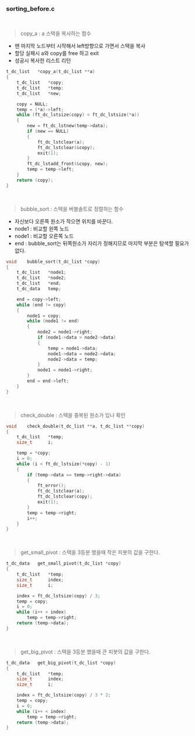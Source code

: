 
### sorting_before.c

<br>

>copy_a : a 스택을 복사하는 함수
- 맨 마지막 노드부터 시작해서 left방향으로 가면서 스택을 복사
- 할당 실패시 a와 copy를 free 하고 exit
- 성공시 복사한 리스트 리턴
``` c
t_dc_list	*copy_a(t_dc_list **a)
{
	t_dc_list	*copy;
	t_dc_list	*temp;
	t_dc_list	*new;

	copy = NULL;
	temp = (*a)->left;
	while (ft_dc_lstsize(copy) < ft_dc_lstsize(*a))
	{
		new = ft_dc_lstnew(temp->data);
		if (new == NULL)
		{
			ft_dc_lstclear(a);
			ft_dc_lstclear(&copy);
			exit(1);
		}
		ft_dc_lstadd_front(&copy, new);
		temp = temp->left;
	}
	return (copy);
}
```

<br>

>bubble_sort : 스택을 버블솔트로 정렬하는 함수
- 자신보다 오른쪽 원소가 작으면 위치를 바꾼다.
- node1 : 비교할 왼쪽 노드
- node1 : 비교할 오른쪽 노드
- end : bubble_sort는 뒤쪽원소가 자리가 정해지므로 마지막 부분은 탐색할 필요가 없다.
``` c
void	bubble_sort(t_dc_list *copy)
{
	t_dc_list	*node1;
	t_dc_list	*node2;
	t_dc_list	*end;
	t_dc_data	temp;

	end = copy->left;
	while (end != copy)
	{
		node1 = copy;
		while (node1 != end)
		{
			node2 = node1->right;
			if (node1->data > node2->data)
			{
				temp = node1->data;
				node1->data = node2->data;
				node2->data = temp;
			}
			node1 = node1->right;
		}
		end = end->left;
	}
}
```

<br>

>check_double : 스택을 중복된 원소가 있나 확인
``` c
void	check_double(t_dc_list **a, t_dc_list **copy)
{
	t_dc_list	*temp;
	size_t		i;

	temp = *copy;
	i = 0;
	while (i < ft_dc_lstsize(*copy) - 1)
	{
		if (temp->data == temp->right->data)
		{
			ft_error();
			ft_dc_lstclear(a);
			ft_dc_lstclear(copy);
			exit(1);
		}
		temp = temp->right;
		i++;
	}
}
```

<br>

>get_small_pivot : 스택을 3등분 했을때 작은 피봇의 값을 구한다.
``` c
t_dc_data	get_small_pivot(t_dc_list *copy)
{
	t_dc_list	*temp;
	size_t		index;
	size_t		i;

	index = ft_dc_lstsize(copy) / 3;
	temp = copy;
	i = 0;
	while (i++ < index)
		temp = temp->right;
	return (temp->data);
}

```

<br>

>get_big_pivot : 스택을 3등분 했을때 큰 피봇의 값을 구한다.
``` c
t_dc_data	get_big_pivot(t_dc_list *copy)
{
	t_dc_list	*temp;
	size_t		index;
	size_t		i;

	index = ft_dc_lstsize(copy) / 3 * 2;
	temp = copy;
	i = 0;
	while (i++ < index)
		temp = temp->right;
	return (temp->data);
}
```